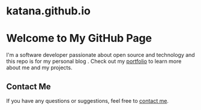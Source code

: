 ﻿# katana.github.io


# Welcome to My GitHub Page
I'm a software developer passionate about open source and technology and this repo is for my personal blog . 
Check out my [portfolio](https://example.com) to learn more about me and my projects.

## Contact Me

If you have any questions or suggestions, feel free to [contact me](m_kara@estin.dz).
